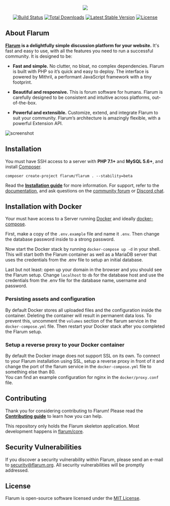<p align="center"><img src="https://flarum.org/img/logo.png"></p>

<p align="center">
<a href="https://travis-ci.org/flarum/core"><img src="https://travis-ci.org/flarum/core.svg" alt="Build Status"></a>
<a href="https://packagist.org/packages/flarum/core"><img src="https://poser.pugx.org/flarum/core/d/total.svg" alt="Total Downloads"></a>
<a href="https://packagist.org/packages/flarum/core"><img src="https://poser.pugx.org/flarum/core/v/stable.svg" alt="Latest Stable Version"></a>
<a href="https://packagist.org/packages/flarum/core"><img src="https://poser.pugx.org/flarum/core/license.svg" alt="License"></a>
</p>

## About Flarum

**[Flarum](https://flarum.org/) is a delightfully simple discussion platform for your website.** It's fast and easy to use, with all the features you need to run a successful community. It is designed to be:

* **Fast and simple.** No clutter, no bloat, no complex dependencies. Flarum is built with PHP so it’s quick and easy to deploy. The interface is powered by Mithril, a performant JavaScript framework with a tiny footprint.

* **Beautiful and responsive.** This is forum software for humans. Flarum is carefully designed to be consistent and intuitive across platforms, out-of-the-box.

* **Powerful and extensible.** Customize, extend, and integrate Flarum to suit your community. Flarum’s architecture is amazingly flexible, with a powerful Extension API.

![screenshot](https://flarum.org/img/screenshot.png)

## Installation

You must have SSH access to a server with **PHP 7.1+** and **MySQL 5.6+**, and install [Composer](https://getcomposer.org/).

```
composer create-project flarum/flarum . --stability=beta
```

Read the **[Installation guide](https://flarum.org/docs/install.html)** for more information. For support, refer to the [documentation](https://flarum.org/docs/), and ask questions on the [community forum](https://discuss.flarum.org/) or [Discord chat](https://flarum.org/discord/).

## Installation with Docker

Your must have access to a Server running [Docker](https://docs.docker.com/install/) and ideally [docker-compose](https://docs.docker.com/compose/).

First, make a copy of the `.env.example` file and name it `.env`. Then change the database password inside to a strong password.

Now start the Docker stack by running `docker-compose up -d` in your shell. This will start both the Flarum container as well as a MariaDB server that uses the credentials from the .env file to setup an initial database.

Last but not least: open up your domain in the browser and you should see the Flarum setup. Change `localhost` to `db` for the database host and use the credentials from the .env file for the database name, username and password.

### Persisting assets and configuration

By default Docker stores all uploaded files and the configuration inside the container. Deleting the container will result in permanent data loss. To prevent this, uncomment the `volumes` section of the flarum service in the `docker-compose.yml` file. Then restart your Docker stack after you completed the Flarum setup.

### Setup a reverse proxy to your Docker container

By default the Docker image does not support SSL on its own. To connect to your Flarum installation using SSL, setup a reverse proxy in front of it and change the port of the flarum service in the `docker-compose.yml` file to something else than 80.  
You can find an example configuration for nginx in the `docker/proxy.conf` file.

## Contributing

Thank you for considering contributing to Flarum! Please read the **[Contributing guide](https://flarum.org/docs/contributing.html)** to learn how you can help.

This repository only holds the Flarum skeleton application. Most development happens in [flarum/core](https://github.com/flarum/core).

## Security Vulnerabilities

If you discover a security vulnerability within Flarum, please send an e-mail to [security@flarum.org](mailto:security@flarum.org). All security vulnerabilities will be promptly addressed.

## License

Flarum is open-source software licensed under the [MIT License](https://github.com/flarum/flarum/blob/master/LICENSE).

